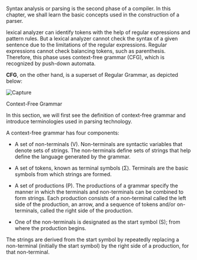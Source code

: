 Syntax analysis or parsing is the second phase of a compiler. In this chapter, we shall learn the basic concepts used in the construction of a parser.

lexical analyzer can identify tokens with the help of regular expressions and pattern rules. But a lexical analyzer cannot check the syntax of a 
given sentence due to the limitations of the regular expressions. Regular expressions cannot check balancing tokens, such as parenthesis. Therefore, 
this phase uses context-free grammar (CFG), which is recognized by push-down automata.

**CFG**, on the other hand, is a superset of Regular Grammar, as depicted below:

![Capture](https://user-images.githubusercontent.com/45221397/105809305-758d5e00-5fcf-11eb-8bd7-43455f8091d1.JPG)

Context-Free Grammar

In this section, we will first see the definition of context-free grammar and introduce terminologies used in parsing technology.

A context-free grammar has four components:

   * A set of non-terminals (V). Non-terminals are syntactic variables that denote sets of strings. The non-terminals define sets of strings that help define the language generated by the grammar.

   * A set of tokens, known as terminal symbols (Σ). Terminals are the basic symbols from which strings are formed.

   * A set of productions (P). The productions of a grammar specify the manner in which the terminals and non-terminals can be combined to form strings. Each production consists of a non-terminal called the left side of the production, an arrow, and a sequence of tokens and/or on- terminals, called the right side of the production.

   * One of the non-terminals is designated as the start symbol (S); from where the production begins.

The strings are derived from the start symbol by repeatedly replacing a non-terminal (initially the start symbol) by the right side of a production, for that non-terminal.
